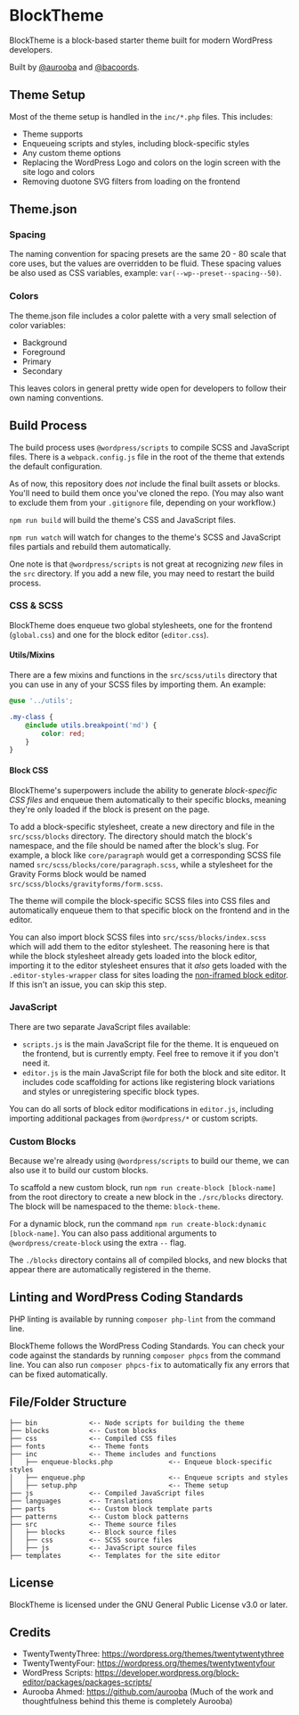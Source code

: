 # BlockTheme

BlockTheme is a block-based starter theme built for modern WordPress developers. 

Built by [@aurooba](https://github.com/aurooba) and [@bacoords](https://github.com/bacoords).

## Theme Setup

Most of the theme setup is handled in the `inc/*.php` files. This includes:

- Theme supports
- Enqueueing scripts and styles, including block-specific styles
- Any custom theme options
- Replacing the WordPress Logo and colors on the login screen with the site logo and colors
- Removing duotone SVG filters from loading on the frontend

## Theme.json

### Spacing

The naming convention for spacing presets are the same 20 - 80 scale that core uses, but the values are overridden to be fluid. These spacing values be also used as CSS variables, example: `var(--wp--preset--spacing--50)`.

### Colors

The theme.json file includes a color palette with a very small selection of color variables:

- Background
- Foreground
- Primary
- Secondary

This leaves colors in general pretty wide open for developers to follow their own naming conventions.

## Build Process

The build process uses `@wordpress/scripts` to compile SCSS and JavaScript files. There is a `webpack.config.js` file in the root of the theme that extends the default configuration. 

As of now, this repository does _not_ include the final built assets or blocks. You'll need to build them once you've cloned the repo. (You may also want to exclude them from your `.gitignore` file, depending on your workflow.)

`npm run build` will build the theme's CSS and JavaScript files.

`npm run watch` will watch for changes to the theme's SCSS and JavaScript files partials and rebuild them automatically.

One note is that `@wordpress/scripts` is not great at recognizing _new_ files in the `src` directory. If you add a new file, you may need to restart the build process.

### CSS & SCSS

BlockTheme does enqueue two global stylesheets, one for the frontend (`global.css`) and one for the block editor (`editor.css`).

#### Utils/Mixins

There are a few mixins and functions in the `src/scss/utils` directory that you can use in any of your SCSS files by importing them. An example:

```scss
@use '../utils';

.my-class {
	@include utils.breakpoint('md') {
		color: red;
	}
}
```


#### Block CSS

BlockTheme's superpowers include the ability to generate _block-specific CSS files_ and enqueue them automatically to their specific blocks, meaning they're only loaded if the block is present on the page.

To add a block-specific stylesheet, create a new directory and file in the `src/scss/blocks` directory. The directory should match the block's namespace, and the file should be named after the block's slug. For example, a block like `core/paragraph` would get a corresponding SCSS file named `src/scss/blocks/core/paragraph.scss`, while a stylesheet for the Gravity Forms block would be named `src/scss/blocks/gravityforms/form.scss`.

The theme will compile the block-specific SCSS files into CSS files and automatically enqueue them to that specific block on the frontend and in the editor. 

You can also import block SCSS files into `src/scss/blocks/index.scss` which will add them to the editor stylesheet. The reasoning here is that while the block stylesheet already gets loaded into the block editor, importing it to the editor stylesheet ensures that it _also_ gets loaded with the `.editor-styles-wrapper` class for sites loading the [non-iframed block editor](https://developer.wordpress.org/block-editor/how-to-guides/enqueueing-assets-in-the-editor/). If this isn't an issue, you can skip this step.


### JavaScript

There are two separate JavaScript files available:

- `scripts.js` is the main JavaScript file for the theme. It is enqueued on the frontend, but is currently empty. Feel free to remove it if you don't need it.
- `editor.js` is the main JavaScript file for both the block and site editor. It includes code scaffolding for actions like registering block variations and styles or unregistering specific block types.

You can do all sorts of block editor modifications in `editor.js`, including importing additional packages from `@wordpress/*` or custom scripts.

### Custom Blocks

Because we're already using `@wordpress/scripts` to build our theme, we can also use it to build our custom blocks. 

To scaffold a new custom block, run `npm run create-block [block-name]` from the root directory to create a new block in the `./src/blocks` directory. The block will be namespaced to the theme: `block-theme`. 

For a dynamic block, run the command `npm run create-block:dynamic [block-name]`. You can also pass additional arguments to `@wordpress/create-block` using the extra `--` flag.

The `./blocks` directory contains all of compiled blocks, and new blocks that appear there are automatically registered in the theme.

## Linting and WordPress Coding Standards

PHP linting is available by running `composer php-lint` from the command line.

BlockTheme follows the WordPress Coding Standards. You can check your code against the standards by running `composer phpcs` from the command line. You can also run `composer phpcs-fix` to automatically fix any errors that can be fixed automatically.

## File/Folder Structure

```
├── bin 			<-- Node scripts for building the theme
├── blocks 			<-- Custom blocks
├── css 			<-- Compiled CSS files
├── fonts			<-- Theme fonts
├── inc				<-- Theme includes and functions
│   ├── enqueue-blocks.php				<-- Enqueue block-specific styles
│   ├── enqueue.php						<-- Enqueue scripts and styles
│   ├── setup.php						<-- Theme setup
├── js				<-- Compiled JavaScript files
├── languages 		<-- Translations
├── parts 			<-- Custom block template parts
├── patterns 		<-- Custom block patterns
├── src				<-- Theme source files
│   ├── blocks 		<-- Block source files
│   ├── css 		<-- SCSS source files
│   ├── js			<-- JavaScript source files
├── templates    	<-- Templates for the site editor
```

## License

BlockTheme is licensed under the GNU General Public License v3.0 or later.

## Credits

- TwentyTwentyThree: https://wordpress.org/themes/twentytwentythree
- TwentyTwentyFour: https://wordpress.org/themes/twentytwentyfour
- WordPress Scripts: https://developer.wordpress.org/block-editor/packages/packages-scripts/
- Aurooba Ahmed: https://github.com/aurooba (Much of the work and thoughtfulness behind this theme is completely Aurooba)
